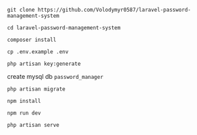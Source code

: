 `git clone https://github.com/Volodymyr0587/laravel-password-management-system`

`cd laravel-password-management-system`

`composer install`

`cp .env.example .env`

`php artisan key:generate`

create mysql db `password_manager`

`php artisan migrate`

`npm install`

`npm run dev`

`php artisan serve`
